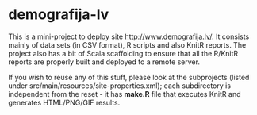 demografija-lv
==============

This is a mini-project to deploy site http://www.demografija.lv/. It consists mainly of data sets (in CSV format), R scripts and also KnitR reports. The project also has a bit of Scala scaffolding to ensure that all the R/KnitR reports are properly built and deployed to a remote server. 

If you wish to reuse any of this stuff, please look at the subprojects (listed under src/main/resources/site-properties.xml); each subdirectory is independent from the reset - it has **make.R** file that executes KnitR and generates HTML/PNG/GIF results.
